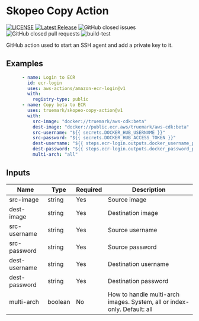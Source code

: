 # Skopeo Copy Action

[![LICENSE](https://img.shields.io/badge/license-BSD3-green)](LICENSE)
[![Latest Release](https://img.shields.io/github/v/release/truemark/skopeo-copy-action)](https://github.com/truemark/skopeo-copy-action/releases)
![GitHub closed issues](https://img.shields.io/github/issues-closed/truemark/skopeo-copy-action)
![GitHub closed pull requests](https://img.shields.io/github/issues-pr-closed/truemark/skopeo-copy-action)
![build-test](https://github.com/truemark/skopeo-copy-action/workflows/build-test/badge.svg)

GitHub action used to start an SSH agent and add a private key to it.

## Examples

```yml
      - name: Login to ECR
        id: ecr-login
        uses: aws-actions/amazon-ecr-login@v1
        with:
          registry-type: public
      - name: Copy beta to ECR
        uses: truemark/skopeo-copy-action@v1
        with:
          src-image: "docker://truemark/aws-cdk:beta"
          dest-image: "docker://public.ecr.aws/truemark/aws-cdk:beta"
          src-username: "${{ secrets.DOCKER_HUB_USERNAME }}"
          src-password: "${{ secrets.DOCKER_HUB_ACCESS_TOKEN }}"
          dest-username: "${{ steps.ecr-login.outputs.docker_username_public_ecr_aws }}"
          dest-password: "${{ steps.ecr-login.outputs.docker_password_public_ecr_aws }}"
          multi-arch: "all"
```

## Inputs

| Name           | Type       | Required | Description                                                              |
|----------------|------------|----------|--------------------------------------------------------------------------|
| src-image      | string     | Yes      | Source image                                                             |
| dest-image     | string     | Yes      | Destination image                                                        |
| src-username   | string     | Yes      | Source username                                                          |
| src-password   | string     | Yes      | Source password                                                          |
| dest-username  | string     | Yes      | Destination username                                                     |
| dest-password  | string     | Yes      | Destination password                                                     |
| multi-arch     | boolean    | No       | How to handle multi-arch images. System, all or index-only. Default: all |
